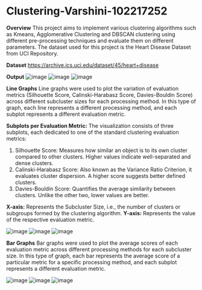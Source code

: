 # Clustering-Varshini-102217252

**Overview**
This project aims to implement various clustering algorithms such as Kmeans, Agglomerative Clustering and DBSCAN clustering using different pre-processing techniques and evaluate them on different parameters. The dataset used for this project is the Heart Disease Dataset from UCI Repository.

**Dataset**
https://archive.ics.uci.edu/dataset/45/heart+disease

**Output**
![image](https://github.com/user-attachments/assets/b5f706f1-e57a-4c58-a6b0-5a503d1e2c9c)
![image](https://github.com/user-attachments/assets/4ff5f8d0-c688-47b1-802c-5692de7dd5a0)
![image](https://github.com/user-attachments/assets/a70603a6-a93b-4a86-9f58-6d9eb01f52b7)

**Line Graphs**
Line graphs were used to plot the variation of evaluation metrics (Silhouette Score, Calinski-Harabasz Score, Davies-Bouldin Score) across different subcluster sizes for each processing method. In this type of graph, each line represents a different processing method, and each subplot represents a different evaluation metric.

**Subplots per Evaluation Metric:** The visualization consists of three subplots, each dedicated to one of the standard clustering evaluation metrics:
  1. Silhouette Score: Measures how similar an object is to its own cluster compared to other clusters. Higher values indicate well-separated and dense clusters.
  2. Calinski-Harabasz Score: Also known as the Variance Ratio Criterion, it evaluates cluster dispersion. A higher score suggests better defined clusters.
  3. Davies-Bouldin Score: Quantifies the average similarity between clusters. Unlike the other two, lower values are better.

**X-axis:** Represents the Subcluster Size, i.e., the number of clusters or subgroups formed by the clustering algorithm.
**Y-axis:** Represents the value of the respective evaluation metric.

![image](https://github.com/user-attachments/assets/9d68d739-f69a-42cd-a9a3-e5e2d15b859b)
![image](https://github.com/user-attachments/assets/527c1028-8411-4865-8f81-7d68d11c9543)
![image](https://github.com/user-attachments/assets/a1af27ea-6c1b-4fa7-b685-29d4d741d920)

**Bar Graphs**
Bar graphs were used to plot the average scores of each evaluation metric across different processing methods for each subcluster size. In this type of graph, each bar represents the average score of a particular metric for a specific processing method, and each subplot represents a different evaluation metric.

![image](https://github.com/user-attachments/assets/0fe8af3a-e842-4f15-8894-b3236e422cee)
![image](https://github.com/user-attachments/assets/c11af93c-b30a-4627-ac87-9de5a13d932b)
![image](https://github.com/user-attachments/assets/bb14d297-9ecd-4e01-b8e8-06603ba32608)
